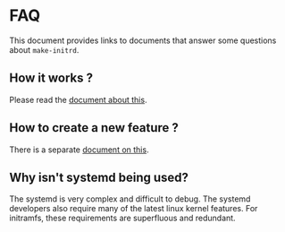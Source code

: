 # FAQ

This document provides links to documents that answer some questions about
`make-initrd`.

## How it works ?

Please read the [document about this](HowItWorks.md).

## How to create a new feature ?

There is a separate [document on this](NewFeature.md).

## Why isn't systemd being used?

The systemd is very complex and difficult to debug. The systemd developers also
require many of the latest linux kernel features. For initramfs, these
requirements are superfluous and redundant.
